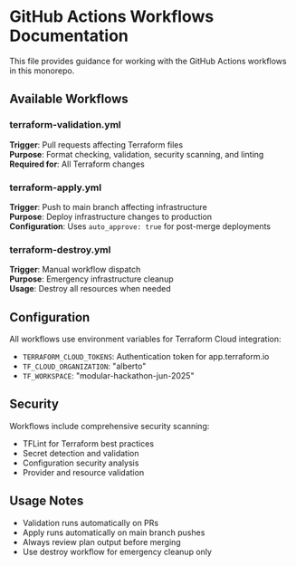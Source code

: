 # GitHub Actions Workflows Documentation

This file provides guidance for working with the GitHub Actions workflows in this monorepo.

## Available Workflows

### terraform-validation.yml
**Trigger**: Pull requests affecting Terraform files  
**Purpose**: Format checking, validation, security scanning, and linting  
**Required for**: All Terraform changes  

### terraform-apply.yml  
**Trigger**: Push to main branch affecting infrastructure  
**Purpose**: Deploy infrastructure changes to production  
**Configuration**: Uses `auto_approve: true` for post-merge deployments  

### terraform-destroy.yml
**Trigger**: Manual workflow dispatch  
**Purpose**: Emergency infrastructure cleanup  
**Usage**: Destroy all resources when needed  

## Configuration

All workflows use environment variables for Terraform Cloud integration:
- `TERRAFORM_CLOUD_TOKENS`: Authentication token for app.terraform.io
- `TF_CLOUD_ORGANIZATION`: "alberto" 
- `TF_WORKSPACE`: "modular-hackathon-jun-2025"

## Security

Workflows include comprehensive security scanning:
- TFLint for Terraform best practices
- Secret detection and validation
- Configuration security analysis
- Provider and resource validation

## Usage Notes

- Validation runs automatically on PRs
- Apply runs automatically on main branch pushes
- Always review plan output before merging
- Use destroy workflow for emergency cleanup only
